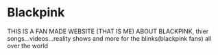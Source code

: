 # Blackpink
THIS IS A FAN MADE WEBSITE (THAT IS ME) ABOUT BLACKPINK, thier songs...videos...reality shows and more for the blinks(blackpink fans) all over the world 
